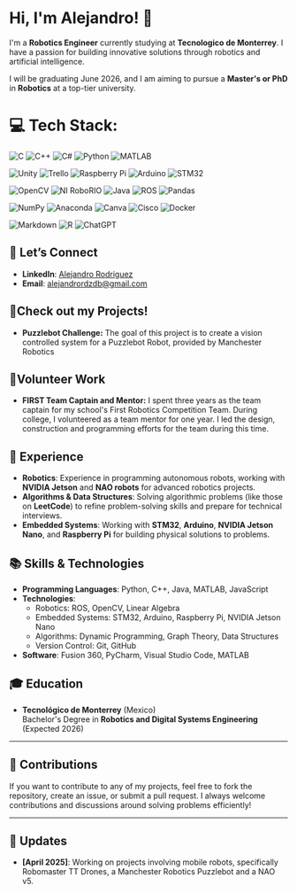 # Hi, I'm Alejandro! 👋

I'm a **Robotics Engineer** currently studying at **Tecnologico de Monterrey**. I have a passion for building innovative solutions through robotics and artificial intelligence. 

I will be graduating June 2026, and I am aiming to pursue a **Master's or PhD** in **Robotics** at a top-tier university.

# 💻 Tech Stack:

![C](https://img.shields.io/badge/c-%2300599C.svg?style=flat&logo=c&logoColor=white)
![C++](https://img.shields.io/badge/c++-%2300599C.svg?style=flat&logo=c%2B%2B&logoColor=white)
![C#](https://img.shields.io/badge/c%23-%23239120.svg?style=flat&logo=csharp&logoColor=white)
![Python](https://img.shields.io/badge/python-3670A0?style=flat&logo=python&logoColor=ffdd54)
![MATLAB](https://img.shields.io/badge/MATLAB-%23e16737.svg?style=flat&logo=mathworks&logoColor=white)

![Unity](https://img.shields.io/badge/Unity-%23000000.svg?style=flat&logo=unity&logoColor=white)
![Trello](https://img.shields.io/badge/Trello-%23026AA7.svg?style=flat&logo=Trello&logoColor=white)
![Raspberry Pi](https://img.shields.io/badge/-RaspberryPi-C51A4A?style=flat&logo=Raspberry-Pi)
![Arduino](https://img.shields.io/badge/-Arduino-00979D?style=flat&logo=Arduino&logoColor=white)
![STM32](https://img.shields.io/badge/STM32-%230073B3.svg?style=flat&logo=STMicroelectronics&logoColor=white)

![OpenCV](https://img.shields.io/badge/opencv-%23white.svg?style=flat&logo=opencv&logoColor=white)
![NI RoboRIO](https://img.shields.io/badge/NI%20RoboRIO-%230D4BA0.svg?style=flat&logo=national-instruments&logoColor=white)
![Java](https://img.shields.io/badge/java-%23ED8B00.svg?style=flat&logo=java&logoColor=white)
![ROS](https://img.shields.io/badge/ros-%230A0FF9.svg?style=flat&logo=ros&logoColor=white)
![Pandas](https://img.shields.io/badge/pandas-%23150458.svg?style=flat&logo=pandas&logoColor=white)

![NumPy](https://img.shields.io/badge/numpy-%23013243.svg?style=flat&logo=numpy&logoColor=white)
![Anaconda](https://img.shields.io/badge/Anaconda-%2344A833.svg?style=flat&logo=anaconda&logoColor=white)
![Canva](https://img.shields.io/badge/Canva-%2300C4CC.svg?style=flat&logo=Canva&logoColor=white)
![Cisco](https://img.shields.io/badge/cisco-%23049fd9.svg?style=flat&logo=cisco&logoColor=black)
![Docker](https://img.shields.io/badge/docker-%230db7ed.svg?style=flat&logo=docker&logoColor=white)

![Markdown](https://img.shields.io/badge/markdown-%23000000.svg?style=flat&logo=markdown&logoColor=white)
![R](https://img.shields.io/badge/r-%23276DC3.svg?style=flat&logo=r&logoColor=white)
![ChatGPT](https://img.shields.io/badge/ChatGPT-Powered_by_OpenAI-10a37f?style=for-the-badge&logo=openai&logoColor=white)



## 💬 Let’s Connect
- **LinkedIn**: [Alejandro Rodriguez](www.linkedin.com/in/alejandro-rodríguez-del-bosque-1810a331b)
- **Email**: [alejandrordzdb@gmail.com](mailto:alejandrordzdb@example.com)

## 🤖Check out my Projects!
- **Puzzlebot Challenge:** The goal of this project is to create a vision controlled system for a Puzzlebot Robot, provided by Manchester Robotics

## 🤝Volunteer Work
- **FIRST Team Captain and Mentor:** I spent three years as the team captain for my school's First Robotics Competition Team. During college, I volunteered as a team mentor for one year. I led the design, construction and programming efforts for the team during this time.
  
## 💼 Experience
- **Robotics**: Experience in programming autonomous robots, working with **NVIDIA Jetson** and **NAO robots** for advanced robotics projects.
- **Algorithms & Data Structures**: Solving algorithmic problems (like those on **LeetCode**) to refine problem-solving skills and prepare for technical interviews.
- **Embedded Systems**: Working with **STM32**, **Arduino**, **NVIDIA Jetson Nano**, and **Raspberry Pi** for building physical solutions to problems.

## 📚 Skills & Technologies
- **Programming Languages**: Python, C++, Java, MATLAB, JavaScript
- **Technologies**: 
  - Robotics: ROS, OpenCV, Linear Algebra
  - Embedded Systems: STM32, Arduino, Raspberry Pi, NVIDIA Jetson Nano
  - Algorithms: Dynamic Programming, Graph Theory, Data Structures
  - Version Control: Git, GitHub
- **Software**: Fusion 360, PyCharm, Visual Studio Code, MATLAB

## 🎓 Education
- **Tecnológico de Monterrey** (Mexico)  
  Bachelor's Degree in **Robotics and Digital Systems Engineering** (Expected 2026)
---
## 🔑 Contributions

If you want to contribute to any of my projects, feel free to fork the repository, create an issue, or submit a pull request. I always welcome contributions and discussions around solving problems efficiently!

---

## 📅 Updates
- **[April 2025]**: Working on projects involving mobile robots, specifically Robomaster TT Drones, a Manchester Robotics Puzzlebot and a NAO v5.

